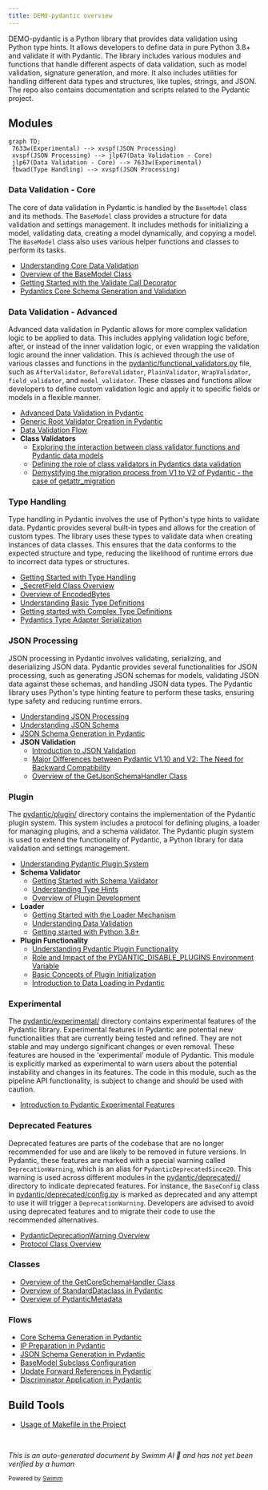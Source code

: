 ```yaml
---
title: DEMO-pydantic overview
---
```

DEMO-pydantic is a Python library that provides data validation using Python type hints. It allows developers to define data in pure Python 3.8+ and validate it with Pydantic. The library includes various modules and functions that handle different aspects of data validation, such as model validation, signature generation, and more. It also includes utilities for handling different data types and structures, like tuples, strings, and JSON. The repo also contains documentation and scripts related to the Pydantic project.

## Modules

```mermaid
graph TD;
 7633w(Experimental) --> xvspf(JSON Processing)
 xvspf(JSON Processing) --> jlp67(Data Validation - Core)
 jlp67(Data Validation - Core) --> 7633w(Experimental)
 fbwad(Type Handling) --> xvspf(JSON Processing)
```

### Data Validation - Core

The core of data validation in Pydantic is handled by the <SwmToken path="/pydantic/main.py" pos="80:2:2" line-data="class BaseModel(metaclass=_model_construction.ModelMetaclass):">`BaseModel`</SwmToken> class and its methods. The <SwmToken path="/pydantic/main.py" pos="80:2:2" line-data="class BaseModel(metaclass=_model_construction.ModelMetaclass):">`BaseModel`</SwmToken> class provides a structure for data validation and settings management. It includes methods for initializing a model, validating data, creating a model dynamically, and copying a model. The <SwmToken path="/pydantic/main.py" pos="80:2:2" line-data="class BaseModel(metaclass=_model_construction.ModelMetaclass):">`BaseModel`</SwmToken> class also uses various helper functions and classes to perform its tasks.

- <SwmLink doc-title="Understanding Core Data Validation">[Understanding Core Data Validation](/.swm/understanding-core-data-validation.yx4ramb1.sw.md)</SwmLink>
- <SwmLink doc-title="Overview of the BaseModel Class">[Overview of the BaseModel Class](/.swm/overview-of-the-basemodel-class.mr4w3.sw.md)</SwmLink>
- <SwmLink doc-title="Getting Started with the Validate Call Decorator">[Getting Started with the Validate Call Decorator](/.swm/getting-started-with-the-validate-call-decorator.3lbqta8g.sw.md)</SwmLink>
- <SwmLink doc-title="Pydantics Core Schema Generation and Validation">[Pydantics Core Schema Generation and Validation](/.swm/pydantics-core-schema-generation-and-validation.uf9wfz2p.sw.md)</SwmLink>

### Data Validation - Advanced

Advanced data validation in Pydantic allows for more complex validation logic to be applied to data. This includes applying validation logic before, after, or instead of the inner validation logic, or even wrapping the validation logic around the inner validation. This is achieved through the use of various classes and functions in the <SwmPath>[pydantic/functional_validators.py](/pydantic/functional_validators.py)</SwmPath> file, such as <SwmToken path="/pydantic/functional_validators.py" pos="29:2:2" line-data="class AfterValidator:">`AfterValidator`</SwmToken>, <SwmToken path="/pydantic/functional_validators.py" pos="85:2:2" line-data="class BeforeValidator:">`BeforeValidator`</SwmToken>, <SwmToken path="/pydantic/functional_validators.py" pos="129:2:2" line-data="class PlainValidator:">`PlainValidator`</SwmToken>, <SwmToken path="/pydantic/functional_validators.py" pos="181:2:2" line-data="class WrapValidator:">`WrapValidator`</SwmToken>, <SwmToken path="/pydantic/functional_validators.py" pos="272:2:2" line-data="def field_validator(">`field_validator`</SwmToken>, and <SwmToken path="/pydantic/functional_validators.py" pos="393:5:5" line-data="    &quot;&quot;&quot;@model_validator decorated function handler argument type. This is used when `mode=&#39;wrap&#39;`.&quot;&quot;&quot;">`model_validator`</SwmToken>. These classes and functions allow developers to define custom validation logic and apply it to specific fields or models in a flexible manner.

- <SwmLink doc-title="Advanced Data Validation in Pydantic">[Advanced Data Validation in Pydantic](/.swm/advanced-data-validation-in-pydantic.hd57io1m.sw.md)</SwmLink>
- <SwmLink doc-title="Generic Root Validator Creation in Pydantic">[Generic Root Validator Creation in Pydantic](/.swm/generic-root-validator-creation-in-pydantic.d8xoht7p.sw.md)</SwmLink>
- <SwmLink doc-title="Data Validation Flow">[Data Validation Flow](/.swm/data-validation-flow.129j1puy.sw.md)</SwmLink>
- **Class Validators**
  - <SwmLink doc-title="Exploring the interaction between class validator functions and Pydantic data models">[Exploring the interaction between class validator functions and Pydantic data models](/.swm/exploring-the-interaction-between-class-validator-functions-and-pydantic-data-models.9hyp596j.sw.md)</SwmLink>
  - <SwmLink doc-title="Defining the role of class validators in Pydantics data validation">[Defining the role of class validators in Pydantics data validation](/.swm/defining-the-role-of-class-validators-in-pydantics-data-validation.1ibh7jra.sw.md)</SwmLink>
  - <SwmLink doc-title="Demystifying the migration process from V1 to V2 of Pydantic - the case of getattr_migration">[Demystifying the migration process from V1 to V2 of Pydantic - the case of getattr_migration](/.swm/demystifying-the-migration-process-from-v1-to-v2-of-pydantic-the-case-of-getattr_migration.ty0mtwgu.sw.md)</SwmLink>

### Type Handling

Type handling in Pydantic involves the use of Python's type hints to validate data. Pydantic provides several built-in types and allows for the creation of custom types. The library uses these types to validate data when creating instances of data classes. This ensures that the data conforms to the expected structure and type, reducing the likelihood of runtime errors due to incorrect data types or structures.

- <SwmLink doc-title="Getting Started with Type Handling">[Getting Started with Type Handling](/.swm/getting-started-with-type-handling.n25dluos.sw.md)</SwmLink>
- <SwmLink doc-title="\\\\\\\_SecretField Class Overview">[\_SecretField Class Overview](/.swm/_secretfield-class-overview.3mwn1.sw.md)</SwmLink>
- <SwmLink doc-title="Overview of EncodedBytes">[Overview of EncodedBytes](/.swm/overview-of-encodedbytes.7d4t8.sw.md)</SwmLink>
- <SwmLink doc-title="Understanding Basic Type Definitions">[Understanding Basic Type Definitions](/.swm/understanding-basic-type-definitions.mdgf21vb.sw.md)</SwmLink>
- <SwmLink doc-title="Getting started with Complex Type Definitions">[Getting started with Complex Type Definitions](/.swm/getting-started-with-complex-type-definitions.sdbvob5y.sw.md)</SwmLink>
- <SwmLink doc-title="Pydantics Type Adapter Serialization">[Pydantics Type Adapter Serialization](/.swm/pydantics-type-adapter-serialization.dof0jhvm.sw.md)</SwmLink>

### JSON Processing

JSON processing in Pydantic involves validating, serializing, and deserializing JSON data. Pydantic provides several functionalities for JSON processing, such as generating JSON schemas for models, validating JSON data against these schemas, and handling JSON data types. The Pydantic library uses Python's type hinting feature to perform these tasks, ensuring type safety and reducing runtime errors.

- <SwmLink doc-title="Understanding JSON Processing">[Understanding JSON Processing](/.swm/understanding-json-processing.uvksorqe.sw.md)</SwmLink>
- <SwmLink doc-title="Understanding JSON Schema">[Understanding JSON Schema](/.swm/understanding-json-schema.u88bxbkh.sw.md)</SwmLink>
- <SwmLink doc-title="JSON Schema Generation in Pydantic">[JSON Schema Generation in Pydantic](/.swm/json-schema-generation-in-pydantic.8jebx0se.sw.md)</SwmLink>
- **JSON Validation**
  - <SwmLink doc-title="Introduction to JSON Validation">[Introduction to JSON Validation](/.swm/introduction-to-json-validation.ancunlwh.sw.md)</SwmLink>
  - <SwmLink doc-title="Major Differences between Pydantic V1.10 and V2: The Need for Backward Compatibility">[Major Differences between Pydantic V1.10 and V2: The Need for Backward Compatibility](/.swm/major-differences-between-pydantic-v110-and-v2-the-need-for-backward-compatibility.xwq0t7p9.sw.md)</SwmLink>
  - <SwmLink doc-title="Overview of the GetJsonSchemaHandler Class">[Overview of the GetJsonSchemaHandler Class](/.swm/overview-of-the-getjsonschemahandler-class.8v9ns.sw.md)</SwmLink>

### Plugin

The <SwmPath>[pydantic/plugin/](/pydantic/plugin/)</SwmPath> directory contains the implementation of the Pydantic plugin system. This system includes a protocol for defining plugins, a loader for managing plugins, and a schema validator. The Pydantic plugin system is used to extend the functionality of Pydantic, a Python library for data validation and settings management.

- <SwmLink doc-title="Understanding Pydantic Plugin System">[Understanding Pydantic Plugin System](/.swm/understanding-pydantic-plugin-system.5oj9vanm.sw.md)</SwmLink>
- **Schema Validator**
  - <SwmLink doc-title="Getting Started with Schema Validator">[Getting Started with Schema Validator](/.swm/getting-started-with-schema-validator.9c1egr1r.sw.md)</SwmLink>
  - <SwmLink doc-title="Understanding Type Hints">[Understanding Type Hints](/.swm/understanding-type-hints.y1c11klg.sw.md)</SwmLink>
  - <SwmLink doc-title="Overview of Plugin Development">[Overview of Plugin Development](/.swm/overview-of-plugin-development.3q1x58z3.sw.md)</SwmLink>
- **Loader**
  - <SwmLink doc-title="Getting Started with the Loader Mechanism">[Getting Started with the Loader Mechanism](/.swm/getting-started-with-the-loader-mechanism.uldfmfw8.sw.md)</SwmLink>
  - <SwmLink doc-title="Understanding Data Validation">[Understanding Data Validation](/.swm/understanding-data-validation.nwy1oqi1.sw.md)</SwmLink>
  - <SwmLink doc-title="Getting started with Python 3.8+">[Getting started with Python 3.8+](/.swm/getting-started-with-python-38.bci8vxvn.sw.md)</SwmLink>
- **Plugin Functionality**
  - <SwmLink doc-title="Understanding Pydantic Plugin Functionality">[Understanding Pydantic Plugin Functionality](/.swm/understanding-pydantic-plugin-functionality.gg09gggr.sw.md)</SwmLink>
  - <SwmLink doc-title="Role and Impact of the PYDANTIC_DISABLE_PLUGINS Environment Variable">[Role and Impact of the PYDANTIC_DISABLE_PLUGINS Environment Variable](/.swm/role-and-impact-of-the-pydantic_disable_plugins-environment-variable.ho9zvor7.sw.md)</SwmLink>
  - <SwmLink doc-title="Basic Concepts of Plugin Initialization">[Basic Concepts of Plugin Initialization](/.swm/basic-concepts-of-plugin-initialization.cgp6vohe.sw.md)</SwmLink>
  - <SwmLink doc-title="Introduction to Data Loading in Pydantic">[Introduction to Data Loading in Pydantic](/.swm/introduction-to-data-loading-in-pydantic.i26bhggq.sw.md)</SwmLink>

### Experimental

The <SwmPath>[pydantic/experimental/](/pydantic/experimental/)</SwmPath> directory contains experimental features of the Pydantic library.
Experimental features in Pydantic are potential new functionalities that are currently being tested and refined. They are not stable and may undergo significant changes or even removal. These features are housed in the 'experimental' module of Pydantic. This module is explicitly marked as experimental to warn users about the potential instability and changes in its features. The code in this module, such as the pipeline API functionality, is subject to change and should be used with caution.

- <SwmLink doc-title="Introduction to Pydantic Experimental Features">[Introduction to Pydantic Experimental Features](/.swm/introduction-to-pydantic-experimental-features.sokvvb1b.sw.md)</SwmLink>

### Deprecated Features

Deprecated features are parts of the codebase that are no longer recommended for use and are likely to be removed in future versions. In Pydantic, these features are marked with a special warning called <SwmToken path="/pydantic/deprecated/tools.py" pos="16:1:1" line-data="    DeprecationWarning = PydanticDeprecatedSince20">`DeprecationWarning`</SwmToken>, which is an alias for <SwmToken path="/pydantic/warnings.py" pos="49:2:2" line-data="class PydanticDeprecatedSince20(PydanticDeprecationWarning):">`PydanticDeprecatedSince20`</SwmToken>. This warning is used across different modules in the <SwmPath>[pydantic/deprecated//](/pydantic/deprecated//)</SwmPath> directory to indicate deprecated features. For instance, the <SwmToken path="/pydantic/v1/config.py" pos="80:2:2" line-data="class BaseConfig:">`BaseConfig`</SwmToken> class in <SwmPath>[pydantic/deprecated/config.py](/pydantic/deprecated/config.py)</SwmPath> is marked as deprecated and any attempt to use it will trigger a <SwmToken path="/pydantic/deprecated/tools.py" pos="16:1:1" line-data="    DeprecationWarning = PydanticDeprecatedSince20">`DeprecationWarning`</SwmToken>. Developers are advised to avoid using deprecated features and to migrate their code to use the recommended alternatives.

- <SwmLink doc-title="PydanticDeprecationWarning Overview">[PydanticDeprecationWarning Overview](/.swm/pydanticdeprecationwarning-overview.kqb4e.sw.md)</SwmLink>
- <SwmLink doc-title="Protocol Class Overview">[Protocol Class Overview](/.swm/protocol-class-overview.03g5n.sw.md)</SwmLink>

### Classes

- <SwmLink doc-title="Overview of the GetCoreSchemaHandler Class">[Overview of the GetCoreSchemaHandler Class](/.swm/overview-of-the-getcoreschemahandler-class.ys9w5.sw.md)</SwmLink>
- <SwmLink doc-title="Overview of StandardDataclass in Pydantic">[Overview of StandardDataclass in Pydantic](/.swm/overview-of-standarddataclass-in-pydantic.a61oo.sw.md)</SwmLink>
- <SwmLink doc-title="Overview of PydanticMetadata">[Overview of PydanticMetadata](/.swm/overview-of-pydanticmetadata.nc2w5.sw.md)</SwmLink>

### Flows

- <SwmLink doc-title="Core Schema Generation in Pydantic">[Core Schema Generation in Pydantic](/.swm/core-schema-generation-in-pydantic.y543wtp6.sw.md)</SwmLink>
- <SwmLink doc-title="IP Preparation in Pydantic">[IP Preparation in Pydantic](/.swm/ip-preparation-in-pydantic.zrws5of9.sw.md)</SwmLink>
- <SwmLink doc-title="JSON Schema Generation in Pydantic">[JSON Schema Generation in Pydantic](/.swm/json-schema-generation-in-pydantic.sovrr636.sw.md)</SwmLink>
- <SwmLink doc-title="BaseModel Subclass Configuration">[BaseModel Subclass Configuration](/.swm/basemodel-subclass-configuration.e7vnz1s3.sw.md)</SwmLink>
- <SwmLink doc-title="Update Forward References in Pydantic">[Update Forward References in Pydantic](/.swm/update-forward-references-in-pydantic.pkxlt2ja.sw.md)</SwmLink>
- <SwmLink doc-title="Discriminator Application in Pydantic">[Discriminator Application in Pydantic](/.swm/discriminator-application-in-pydantic.nrjr28pd.sw.md)</SwmLink>

## Build Tools

- <SwmLink doc-title="Usage of Makefile in the Project">[Usage of Makefile in the Project](/.swm/usage-of-makefile-in-the-project.rkhu3t5w.sw.md)</SwmLink>

&nbsp;

*This is an auto-generated document by Swimm AI 🌊 and has not yet been verified by a human*

<SwmMeta version="3.0.0" repo-id="Z2l0aHViJTNBJTNBREVNTy1weWRhbnRpYyUzQSUzQWdpbGFkbmF2b3Q=" repo-name="DEMO-pydantic"><sup>Powered by [Swimm](https://app.swimm.io/)</sup></SwmMeta>

